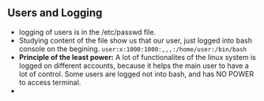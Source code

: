 ## Users and Logging
- logging of users is in the /etc/passwd file.
- Studying content of the file show us that our user, just logged into bash console on the begining. `user:x:1000:1000:,,,:/home/user:/bin/bash`
- <b>Principle of the least power:</b> A lot of functionalites of the linux system is logged on different accounts, because it helps the main user to have a lot of control. Some users are logged not into bash, and has NO POWER to access terminal.
- 